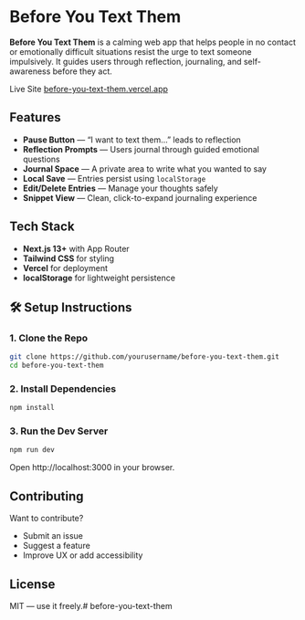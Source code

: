# Before You Text Them

**Before You Text Them** is a calming web app that helps people in no contact or emotionally difficult situations resist the urge to text someone impulsively. It guides users through reflection, journaling, and self-awareness before they act.

Live Site [before-you-text-them.vercel.app](https://before-you-text-them.vercel.app)

## Features

- **Pause Button** — “I want to text them…” leads to reflection
- **Reflection Prompts** — Users journal through guided emotional questions
- **Journal Space** — A private area to write what you wanted to say
- **Local Save** — Entries persist using `localStorage`
- **Edit/Delete Entries** — Manage your thoughts safely
- **Snippet View** — Clean, click-to-expand journaling experience

## Tech Stack

- **Next.js 13+** with App Router
- **Tailwind CSS** for styling
- **Vercel** for deployment
- **localStorage** for lightweight persistence

## 🛠️ Setup Instructions

### 1. Clone the Repo

```bash
git clone https://github.com/yourusername/before-you-text-them.git
cd before-you-text-them
```

### 2. Install Dependencies

```bash
npm install
```

### 3. Run the Dev Server

```bash
npm run dev
```
Open http://localhost:3000 in your browser.

## Contributing

Want to contribute?

- Submit an issue
- Suggest a feature
- Improve UX or add accessibility

## License

MIT — use it freely.# before-you-text-them
